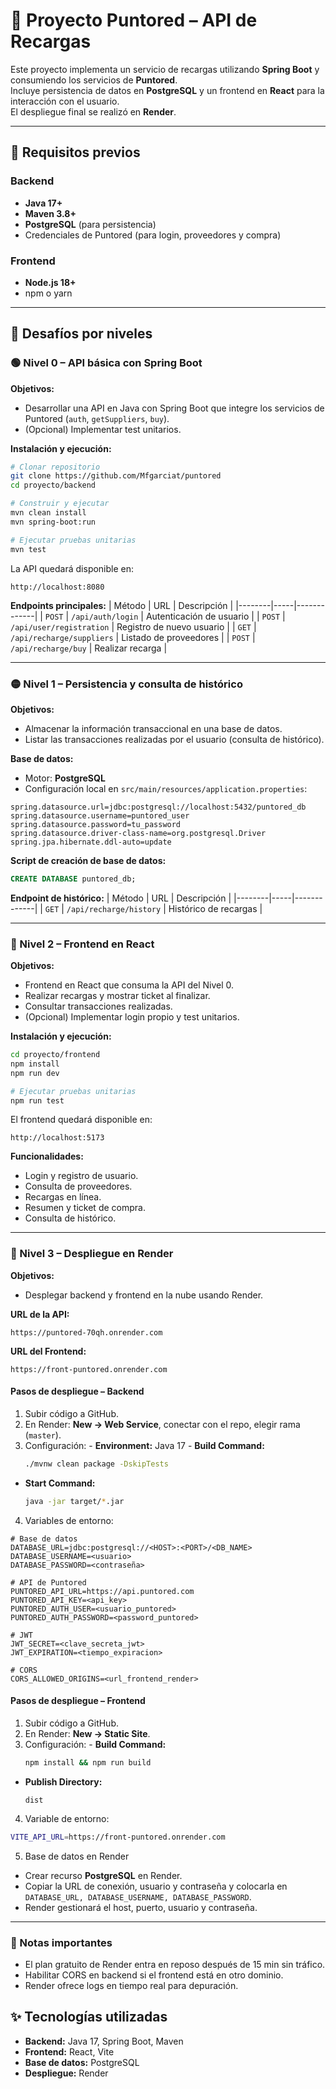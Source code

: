 # 📄 Proyecto Puntored – API de Recargas

Este proyecto implementa un servicio de recargas utilizando **Spring Boot** y consumiendo los servicios de **Puntored**.  
Incluye persistencia de datos en **PostgreSQL** y un frontend en **React** para la interacción con el usuario.  
El despliegue final se realizó en **Render**.

---

## 🚀 Requisitos previos
### Backend
- **Java 17+**
- **Maven 3.8+**
- **PostgreSQL** (para persistencia)
- Credenciales de Puntored (para login, proveedores y compra)

### Frontend
- **Node.js 18+**
- npm o yarn

---

## 📌 Desafíos por niveles

### 🟢 Nivel 0 – API básica con Spring Boot
**Objetivos:**
- Desarrollar una API en Java con Spring Boot que integre los servicios de Puntored (`auth`, `getSuppliers`, `buy`).
- (Opcional) Implementar test unitarios.

**Instalación y ejecución:**
```bash
# Clonar repositorio
git clone https://github.com/Mfgarciat/puntored
cd proyecto/backend

# Construir y ejecutar
mvn clean install
mvn spring-boot:run

# Ejecutar pruebas unitarias
mvn test
```
La API quedará disponible en:
```
http://localhost:8080
```

**Endpoints principales:**
| Método | URL | Descripción |
|--------|-----|-------------|
| `POST` | `/api/auth/login` | Autenticación de usuario |
| `POST` | `/api/user/registration` | Registro de nuevo usuario |
| `GET`  | `/api/recharge/suppliers` | Listado de proveedores |
| `POST` | `/api/recharge/buy` | Realizar recarga |

---

### 🟡 Nivel 1 – Persistencia y consulta de histórico
**Objetivos:**
- Almacenar la información transaccional en una base de datos.
- Listar las transacciones realizadas por el usuario (consulta de histórico).

**Base de datos:**
- Motor: **PostgreSQL**
- Configuración local en `src/main/resources/application.properties`:
```properties
spring.datasource.url=jdbc:postgresql://localhost:5432/puntored_db
spring.datasource.username=puntored_user
spring.datasource.password=tu_password
spring.datasource.driver-class-name=org.postgresql.Driver
spring.jpa.hibernate.ddl-auto=update
```

**Script de creación de base de datos:**
```sql
CREATE DATABASE puntored_db;
```

**Endpoint de histórico:**
| Método | URL | Descripción |
|--------|-----|-------------|
| `GET`  | `/api/recharge/history` | Histórico de recargas |

---

### 🔵 Nivel 2 – Frontend en React
**Objetivos:**
- Frontend en React que consuma la API del Nivel 0.
- Realizar recargas y mostrar ticket al finalizar.
- Consultar transacciones realizadas.
- (Opcional) Implementar login propio y test unitarios.

**Instalación y ejecución:**
```bash
cd proyecto/frontend
npm install
npm run dev

# Ejecutar pruebas unitarias
npm run test
```
El frontend quedará disponible en:
```
http://localhost:5173
```

**Funcionalidades:**
- Login y registro de usuario.
- Consulta de proveedores.
- Recargas en línea.
- Resumen y ticket de compra.
- Consulta de histórico.

---

### 🔴 Nivel 3 – Despliegue en Render
**Objetivos:**
- Desplegar backend y frontend en la nube usando Render.

**URL de la API:**
```
https://puntored-70qh.onrender.com
```

**URL del Frontend:**
```
https://front-puntored.onrender.com
```

#### Pasos de despliegue – Backend
  1. Subir código a GitHub.
  2. En Render: **New → Web Service**, conectar con el repo, elegir rama (`master`).
  3. Configuración:
    - **Environment:** Java 17
    - **Build Command:**
      ```bash
      ./mvnw clean package -DskipTests
      ```
  - **Start Command:**
      ```bash
      java -jar target/*.jar
      ```
  4. Variables de entorno:
  ```properties
  # Base de datos
  DATABASE_URL=jdbc:postgresql://<HOST>:<PORT>/<DB_NAME>
  DATABASE_USERNAME=<usuario>
  DATABASE_PASSWORD=<contraseña>

  # API de Puntored
  PUNTORED_API_URL=https://api.puntored.com
  PUNTORED_API_KEY=<api_key>
  PUNTORED_AUTH_USER=<usuario_puntored>
  PUNTORED_AUTH_PASSWORD=<password_puntored>

  # JWT
  JWT_SECRET=<clave_secreta_jwt>
  JWT_EXPIRATION=<tiempo_expiracion>

  # CORS
  CORS_ALLOWED_ORIGINS=<url_frontend_render>
  ```

  #### Pasos de despliegue – Frontend
  1. Subir código a GitHub.
  2. En Render: **New → Static Site**.
  3. Configuración:
    - **Build Command:**
      ```bash
      npm install && npm run build
      ```
  - **Publish Directory:**
      ```
      dist
      ```
  4. Variable de entorno:
  ```bash
  VITE_API_URL=https://front-puntored.onrender.com
  ```

  5. Base de datos en Render
  - Crear recurso **PostgreSQL** en Render.
  - Copiar la URL de conexión, usuario y contraseña y colocarla en `DATABASE_URL, DATABASE_USERNAME, DATABASE_PASSWORD`.
  - Render gestionará el host, puerto, usuario y contraseña.

  ---

  ### 📌 Notas importantes
  - El plan gratuito de Render entra en reposo después de 15 min sin tráfico.
  - Habilitar CORS en backend si el frontend está en otro dominio.
  - Render ofrece logs en tiempo real para depuración.

## ✨ Tecnologías utilizadas
- **Backend:** Java 17, Spring Boot, Maven
- **Frontend:** React, Vite
- **Base de datos:** PostgreSQL
- **Despliegue:** Render
